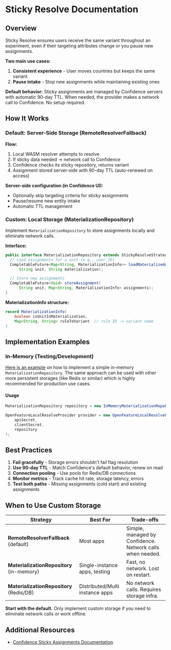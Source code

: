 # Sticky Resolve Documentation

## Overview

Sticky Resolve ensures users receive the same variant throughout an experiment, even if their targeting attributes change or you pause new assignments.

**Two main use cases:**
1. **Consistent experience** - User moves countries but keeps the same variant
2. **Pause intake** - Stop new assignments while maintaining existing ones

**Default behavior:** Sticky assignments are managed by Confidence servers with automatic 90-day TTL. When needed, the provider makes a network call to Confidence. No setup required.

## How It Works

### Default: Server-Side Storage (RemoteResolverFallback)

**Flow:**
1. Local WASM resolver attempts to resolve
2. If sticky data needed → network call to Confidence
3. Confidence checks its sticky repository, returns variant
4. Assignment stored server-side with 90-day TTL (auto-renewed on access)

**Server-side configuration (in Confidence UI):**
- Optionally skip targeting criteria for sticky assignments
- Pause/resume new entity intake
- Automatic TTL management

### Custom: Local Storage (MaterializationRepository)

Implement `MaterializationRepository` to store assignments locally and eliminate network calls.

**Interface:**
```java
public interface MaterializationRepository extends StickyResolveStrategy {
  // Load assignments for a unit (e.g., user ID)
  CompletableFuture<Map<String, MaterializationInfo>> loadMaterializedAssignmentsForUnit(
      String unit, String materialization);

  // Store new assignments
  CompletableFuture<Void> storeAssignment(
      String unit, Map<String, MaterializationInfo> assignments);
}
```

**MaterializationInfo structure:**
```java
record MaterializationInfo(
    boolean isUnitInMaterialization,
    Map<String, String> ruleToVariant  // rule ID -> variant name
)
```

## Implementation Examples

### In-Memory (Testing/Development)

[Here is an example](src/test/java/com/spotify/confidence/InMemoryMaterializationRepoExample.java) on how to implement a simple in-memory `MaterializationRepository`. The same approach can be used with other more persistent storages (like Redis or similar) which is highly recommended for production use cases. 

#### Usage

```java
MaterializationRepository repository = new InMemoryMaterializationRepoExample();

OpenFeatureLocalResolveProvider provider = new OpenFeatureLocalResolveProvider(
    apiSecret,
    clientSecret,
    repository
);
```

## Best Practices

1. **Fail gracefully** - Storage errors shouldn't fail flag resolution
2. **Use 90-day TTL** - Match Confidence's default behavior, renew on read
3. **Connection pooling** - Use pools for Redis/DB connections
4. **Monitor metrics** - Track cache hit rate, storage latency, errors
5. **Test both paths** - Missing assignments (cold start) and existing assignments

## When to Use Custom Storage

| Strategy | Best For | Trade-offs |
|----------|----------|------------|
| **RemoteResolverFallback** (default) | Most apps | Simple, managed by Confidence. Network calls when needed. |
| **MaterializationRepository** (in-memory) | Single-instance apps, testing | Fast, no network. Lost on restart. |
| **MaterializationRepository** (Redis/DB) | Distributed/Multi instance apps | No network calls. Requires storage infra. |

**Start with the default.** Only implement custom storage if you need to eliminate network calls or work offline.

## Additional Resources

- [Confidence Sticky Assignments Documentation](https://confidence.spotify.com/docs/flags/audience#sticky-assignments)
